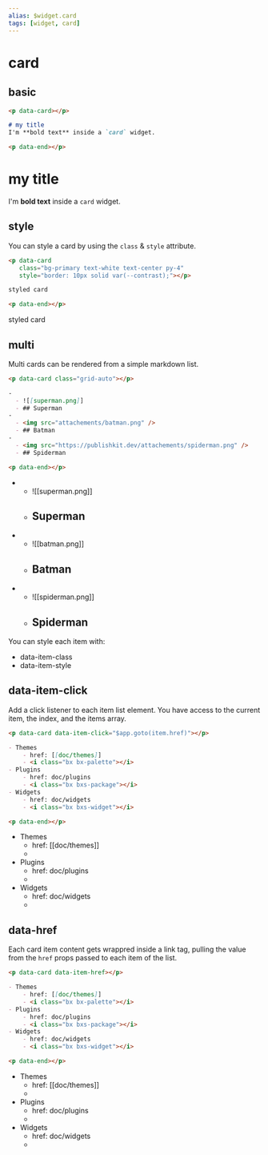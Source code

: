 ```yaml
---
alias: $widget.card
tags: [widget, card]
---
```

# card

## basic

```markdown
<p data-card></p>

# my title
I'm **bold text** inside a `card` widget.

<p data-end></p>
```

<!-- preview --><p data-preview></p>
<h1 class="noprocess">my title</h1>

I'm **bold text** inside a `card` widget.

<!-- end:preview --><p data-end></p>


## style

You can style a card by using the `class` & `style` attribute.

```markdown
<p data-card 
   class="bg-primary text-white text-center py-4"
   style="border: 10px solid var(--contrast);"></p>

styled card

<p data-end></p>
```

<!-- card --><p data-card class="bg-primary text-white text-center py-4" style="border: 10px solid var(--contrast);"></p>

styled card

<!-- end:card --><p data-end></p>


## multi

Multi cards can be rendered from a simple markdown list.

```markdown
<p data-card class="grid-auto"></p>

-
  - ![[superman.png]]
  - ## Superman
-
  - <img src="attachements/batman.png" />
  - ## Batman
-
  - <img src="https://publishkit.dev/attachements/spiderman.png" />
  - ## Spiderman

<p data-end></p>
```

<!-- cards --><p data-card  class="grid-auto"></p>
- 
  - ![[superman.png]]
  - <h2 class="noprocess">Superman</h2>
- 
  - ![[batman.png]]
  - <h2 class="noprocess">Batman</h2>
- 
  - ![[spiderman.png]]
  - <h2 class="noprocess">Spiderman</h2>

<!-- end:cards --><p data-end></p>

You can style each item with:
- data-item-class
- data-item-style



## data-item-click

Add a click listener to each item list element. You have access to the current item, the index, and the items array.

```markdown
<p data-card data-item-click="$app.goto(item.href)"></p>

- Themes
	- href: [[doc/themes]]
	- <i class="bx bx-palette"></i>
- Plugins
	- href: doc/plugins
	- <i class="bx bxs-package"></i>
- Widgets
	- href: doc/widgets
	- <i class="bx bxs-widget"></i>

<p data-end></p>
```

<!-- cards --><p data-card class="grid-2 fixed center" data-item-class="cursor" data-item-click="$app.goto(item.href)"></p>
- Themes
	- href: [[doc/themes]]
	- <i class="bx bx-palette"></i>
- Plugins
	- href: doc/plugins
	- <i class="bx bxs-package"></i>
- Widgets
	- href: doc/widgets
	- <i class="bx bxs-widget"></i>

<!-- end:cards --><p data-end></p>
## data-href

Each card item content gets wrappred inside a link tag, pulling the value from the `href` props passed to each item of the list.

```markdown
<p data-card data-item-href></p>

- Themes
	- href: [[doc/themes]]
	- <i class="bx bx-palette"></i>
- Plugins
	- href: doc/plugins
	- <i class="bx bxs-package"></i>
- Widgets
	- href: doc/widgets
	- <i class="bx bxs-widget"></i>

<p data-end></p>
```

<!-- cards --><p data-card class="grid-2 fixed center" data-item-href></p>
- Themes
	- href: [[doc/themes]]
	- <i class="bx bx-palette"></i>
- Plugins
	- href: doc/plugins
	- <i class="bx bxs-package"></i>
- Widgets
	- href: doc/widgets
	- <i class="bx bxs-widget"></i>

<!-- end:cards --><p data-end></p>